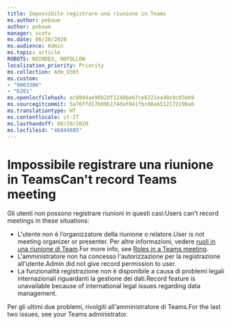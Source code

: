 ```yaml
---
title: Impossibile registrare una riunione in Teams
ms.author: pebaum
author: pebaum
manager: scotv
ms.date: 08/20/2020
ms.audience: Admin
ms.topic: article
ROBOTS: NOINDEX, NOFOLLOW
localization_priority: Priority
ms.collection: Adm_O365
ms.custom:
- "9003306"
- "6201"
ms.openlocfilehash: ec80d4ae96b2df1248beb7ce6221ea40c0c03eb9
ms.sourcegitcommit: 5a76ffd17b09b1f4daf041fbc08a6512172198a6
ms.translationtype: HT
ms.contentlocale: it-IT
ms.lasthandoff: 08/20/2020
ms.locfileid: "46844685"
---
```

# <a name="cant-record-teams-meeting"></a><span data-ttu-id="c861f-102">Impossibile registrare una riunione in Teams</span><span class="sxs-lookup"><span data-stu-id="c861f-102">Can't record Teams meeting</span></span>

<span data-ttu-id="c861f-103">Gli utenti non possono registrare riunioni in questi casi:</span><span class="sxs-lookup"><span data-stu-id="c861f-103">Users can't record meetings in these situations:</span></span>  

- <span data-ttu-id="c861f-104">L'utente non è l’organizzatore della riunione o relatore.</span><span class="sxs-lookup"><span data-stu-id="c861f-104">User is not meeting organizer or presenter.</span></span> <span data-ttu-id="c861f-105">Per altre informazioni, vedere [ruoli in una riunione di Team](https://support.microsoft.com/office/roles-in-a-teams-meeting-c16fa7d0-1666-4dde-8686-0a0bfe16e019).</span><span class="sxs-lookup"><span data-stu-id="c861f-105">For more info, see [Roles in a Teams meeting](https://support.microsoft.com/office/roles-in-a-teams-meeting-c16fa7d0-1666-4dde-8686-0a0bfe16e019).</span></span>
- <span data-ttu-id="c861f-106">L'amministratore non ha concesso l'autorizzazione per la registrazione all'utente.</span><span class="sxs-lookup"><span data-stu-id="c861f-106">Admin did not give record permission to user.</span></span>
- <span data-ttu-id="c861f-107">La funzionalità registrazione non è disponibile a causa di problemi legali internazionali riguardanti la gestione dei dati.</span><span class="sxs-lookup"><span data-stu-id="c861f-107">Record feature is unavailable because of international legal issues regarding data management.</span></span>

<span data-ttu-id="c861f-108">Per gli ultimi due problemi, rivolgiti all'amministratore di Teams.</span><span class="sxs-lookup"><span data-stu-id="c861f-108">For the last two issues, see your Teams administrator.</span></span>